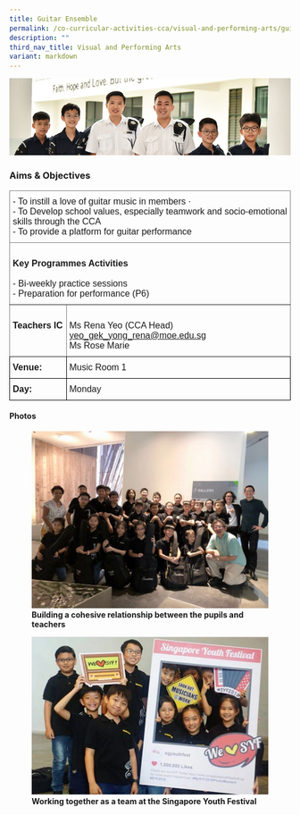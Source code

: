 ```yaml
---
title: Guitar Ensemble
permalink: /co-curricular-activities-cca/visual-and-performing-arts/guitar-ensemble/
description: ""
third_nav_title: Visual and Performing Arts
variant: markdown
---
```

![](/images/Website%20Banners%20Subpage/948x260%20masterhead%20-%20Co%20Curricular%20Activities4.jpg)

### Aims &amp; Objectives

<style type="text/css">
.tg  {border-collapse:collapse;border-spacing:0;}
.tg td{border-color:black;border-style:solid;border-width:1px;font-family:Arial, sans-serif;font-size:16px;
  overflow:hidden;padding:10px 5px;word-break:normal;}
.tg th{border-color:black;border-style:solid;border-width:1px;font-family:Arial, sans-serif;font-size:16px;
  font-weight:normal;overflow:hidden;padding:10px 5px;word-break:normal;}
.tg .tg-0pky{border-color:inherit;text-align:left;vertical-align:top}
</style>
<table class="tg">
<thead>
  <tr>
    <th class="tg-0pky" colspan="2"><span style="font-weight:bold">       </span>
			<span style="font-weight:400">- To instill a love of guitar music in members ·         </span><br>
			<span style="font-weight:400">- To Develop school values, especially teamwork and socio-emotional skills through the CCA </span><br>
			<span style="font-weight:400">- To provide a platform for guitar performance</span><br>
		</th>
  </tr>
</thead>
<tbody>
  <tr>
    <td class="tg-0pky" colspan="2"><br><span style="font-weight:bold;font-style:normal">Key Programmes Activities</span><br><br>- Bi-weekly practice sessions<br>- Preparation for performance (P6)<br>
		</td>
  </tr>
  <tr>
    <td class="tg-0pky"><br><span style="font-weight:bold">Teachers IC</span></td>
    <td class="tg-0pky"><br><span style="font-weight:400">Ms Rena Yeo (CCA Head) </span><a href="mailto:yeo_gek_yong_rena@moe.edu.sg" target="_blank" rel="noopener noreferrer">yeo_gek_yong_rena@moe.edu.sg</a><br>
			<span style="font-weight:400">Ms Rose Marie<br>
			</span>		</td>
  </tr>
  <tr>
    <td class="tg-0lax"><span style="font-weight:bold;font-style:normal">Venue:</span></td>
    <td class="tg-0lax">Music Room 1</td>
		</tr>
		
  <tr>
    <td class="tg-0lax"><span style="font-weight:bold;font-style:normal">Day:</span></td>
    <td class="tg-0lax">Monday</td>
		</tr>
</tbody>
</table>



#### Photos

<figure>
<img src="/images/BUILDI_1.jpg">
<figcaption> <strong>Building a cohesive relationship between the pupils and teachers </strong> </figcaption>
</figure>


<figure>
<img src="/images/A%20team%20work%20together%20at%20SG%20Youth%20Festival.jpg">
<figcaption> <strong>Working together as a team at the Singapore Youth Festival</strong> </figcaption>
</figure>